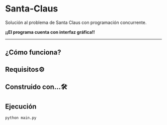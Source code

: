 # Santa-Claus
Solución al problema de Santa Claus con programación concurrente.

**¡¡El programa cuenta con interfaz gráfica!!**

----

## ¿Cómo funciona?

## Requisitos⚙️

## Construido con...🛠️

## Ejecución
```
python main.py
```
